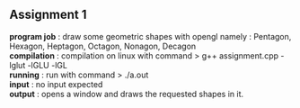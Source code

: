 ## Assignment 1
**program job** : draw some geometric shapes with opengl namely : Pentagon, Hexagon, Heptagon, Octagon, Nonagon, Decagon <br />
**compilation** : compilation on linux with command > g++ assignment.cpp -lglut -lGLU -lGL <br />
**running**     : run with command > ./a.out<br />
**input**       : no input expected<br />
**output**      : opens a window and draws the requested shapes in it.
